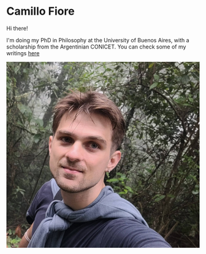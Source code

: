 # Camillo Fiore

Hi there!

I'm doing my PhD in Philosophy at the University of Buenos Aires,  with a scholarship from the Argentinian CONICET. You can check some of my writings [here](/writings)

![Photo of Camillo Fiore](/ejecafetero.jpg)
